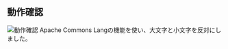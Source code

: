 ## 動作確認
![動作確認](https://github.com/user-attachments/assets/efb5a45b-c32b-4ccc-ade5-8c87b6aaf4f0)
 Apache Commons Langの機能を使い、大文字と小文字を反対にしました。
